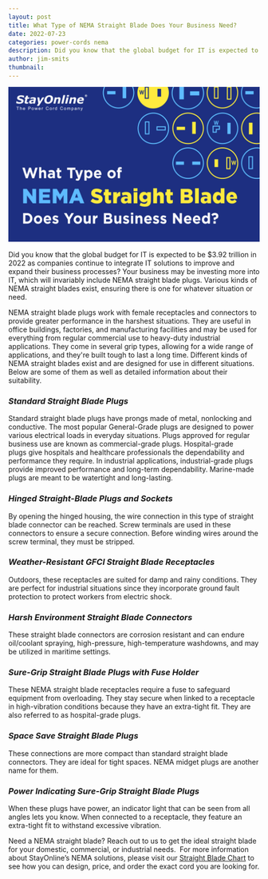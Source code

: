 ```yaml
---
layout: post
title: What Type of NEMA Straight Blade Does Your Business Need?
date: 2022-07-23
categories: power-cords nema
description: Did you know that the global budget for IT is expected to be $3.92 trillion in 2022 as companies continue to integrate IT solutions to improve and expand their business processes? Your business may be investing more into IT, which will invariably include NEMA straight blade plugs.
author: jim-smits
thumbnail:
---
```

![What Type Graphic](/assets/images/posts/SOL_What_Type_of_NEMA-02.jpg "What Type of NEMA Straight Blade Does Your Business Need?")

Did you know that the global budget for IT is expected to be $3.92 trillion in 2022 as companies continue to integrate IT solutions to improve and expand their business processes? Your business may be investing more into IT, which will invariably include NEMA straight blade plugs. Various kinds of NEMA straight blades exist, ensuring there is one for whatever situation or need.

NEMA straight blade plugs work with female receptacles and connectors to provide greater performance in the harshest situations. They are useful in office buildings, factories, and manufacturing facilities and may be used for everything from regular commercial use to heavy-duty industrial applications. They come in several grip types, allowing for a wide range of applications, and they're built tough to last a long time. Different kinds of NEMA straight blades exist and are designed for use in different situations. Below are some of them as well as detailed information about their suitability.

### _Standard Straight Blade Plugs_

Standard straight blade plugs have prongs made of metal, nonlocking and conductive. The most popular General-Grade plugs are designed to power various electrical loads in everyday situations. Plugs approved for regular business use are known as commercial-grade plugs. Hospital-grade plugs give hospitals and healthcare professionals the dependability and performance they require. In industrial applications, industrial-grade plugs provide improved performance and long-term dependability. Marine-made plugs are meant to be watertight and long-lasting.

### _Hinged Straight-Blade Plugs and Sockets_

By opening the hinged housing, the wire connection in this type of straight blade connector can be reached. Screw terminals are used in these connectors to ensure a secure connection. Before winding wires around the screw terminal, they must be stripped.

### _Weather-Resistant GFCI Straight Blade Receptacles_

Outdoors, these receptacles are suited for damp and rainy conditions. They are perfect for industrial situations since they incorporate ground fault protection to protect workers from electric shock.

### _Harsh Environment Straight Blade Connectors_

These straight blade connectors are corrosion resistant and can endure oil/coolant spraying, high-pressure, high-temperature washdowns, and may be utilized in maritime settings.

### _Sure-Grip Straight Blade Plugs with Fuse Holder_

These NEMA straight blade receptacles require a fuse to safeguard equipment from overloading. They stay secure when linked to a receptacle in high-vibration conditions because they have an extra-tight fit. They are also referred to as hospital-grade plugs.

### _Space Save Straight Blade Plugs_

These connections are more compact than standard straight blade connectors. They are ideal for tight spaces. NEMA midget plugs are another name for them.

### _Power Indicating Sure-Grip Straight Blade Plugs_

When these plugs have power, an indicator light that can be seen from all angles lets you know. When connected to a receptacle, they feature an extra-tight fit to withstand excessive vibration.

Need a NEMA straight blade? Reach out to us to get the ideal straight blade for your domestic, commercial, or industrial needs.  For more information about StayOnline’s NEMA solutions, please visit our [Straight Blade Chart](https://www.stayonline.com/product-resources/nema-straight-blade-reference-chart.asp) to see how you can design, price, and order the exact cord you are looking for.